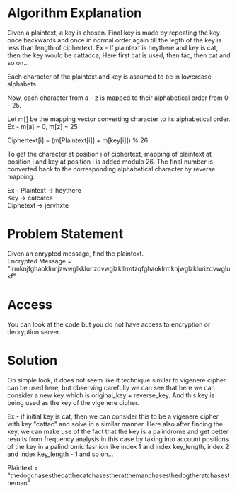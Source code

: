 
# Algorithm Explanation

Given a plaintext, a key is chosen.
Final key is made by repeating the key once backwards and once in normal order again till the legth of the key is less than length of ciphertext.
Ex - If plaintext is heythere and key is cat, then the key would be cattacca, Here first cat is used, then tac, then cat and so on...

Each character of the plaintext and key is assumed to be in lowercase alphabets.

Now, each character from a - z is mapped to their alphabetical order from 0 - 25.

Let m[] be the mapping vector converting character to its alphabetical order. Ex - m[a] = 0, m[z] = 25

Ciphertext[i] = (m[Plaintext[i]] + m[key[i]]) % 26

To get the character at position i of ciphertext, mapping of plaintext at position i and key at position i is added modulo 26.
The final number is converted back to the corresponding alphabetical character by reverse mapping.

Ex - Plaintext -> heythere  
     Key ->       catcatca  
     Ciphetext -> jervhxte  

# Problem Statement

Given an enrypted message, find the plaintext.  
Encrypted Message = "lrmknjfghaoklrmjzwwglkklurizdvwglzkllrmtzqfghaoklrmknjwglzklurizdvwglukf"

# Access
You can look at the code but you do not have access to encryption or decryption server.

# Solution

On simple look, it does not seem like it technique similar to vigenere cipher can be used here, but observing carefully we can see that here we can consider a new key which is original_key + reverse_key. And this key is being used  as the key of the vigenere cipher.

Ex - if initial key is cat, then we can consider this to be a vigenere cipher with key "cattac" and solve in a similar manner. Here also after finding the key, we can make use of the fact that the key is a palindrome and get better results from frequency analysis in this case by taking into account positions of the key in a palindromic fashion like index 1 and index key_length, index 2 and index key_length - 1 and so on...

Plaintext = "thedogchasesthecatthecatchasestheratthemanchasesthedogtheratchasestheman"
